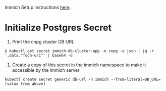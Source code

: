 Immich Setup instructions [here](https://github.com/immich-app/immich-charts/blob/main/README.md).

# Initialize Postgres Secret

1. Print the cnpg cluster DB URL

```shell
$ kubectl get secret immich-db-cluster-app -n cnpg -o json | jq -r '.data."fqdn-uri"' | base64 -d
```

1. Create a copy of this secret in the immich namespace to make it accessible by the
   immich server

```shell
kubectl create secret generic db-url -n immich --from-literal=DB_URL=[value from above]
```
